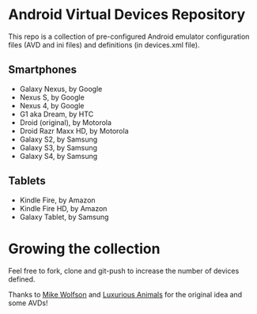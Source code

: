 Android Virtual Devices Repository
==============

This repo is a collection of pre-configured Android emulator configuration files (AVD and ini files) and definitions (in devices.xml file).


## Smartphones

- Galaxy Nexus, by Google
- Nexus S, by Google
- Nexus 4, by Google
- G1 aka Dream, by HTC
- Droid (original), by Motorola
- Droid Razr Maxx HD, by Motorola
- Galaxy S2, by Samsung
- Galaxy S3, by Samsung
- Galaxy S4, by Samsung


## Tablets 

- Kindle Fire, by Amazon
- Kindle Fire HD, by Amazon
- Galaxy Tablet, by Samsung



# Growing the collection

Feel free to fork, clone and git-push to increase the number of devices defined.

Thanks to [Mike Wolfson](https://github.com/mwolfson/AndroidAVDRepo) and [Luxurious Animals](https://github.com/luxuriousanimals/AndroidAVDRepo) for the original idea and some AVDs!